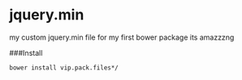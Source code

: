 # jquery.min
my custom jquery.min file for my first bower package its amazzzng

###Install 

```
bower install vip.pack.files*/
```
